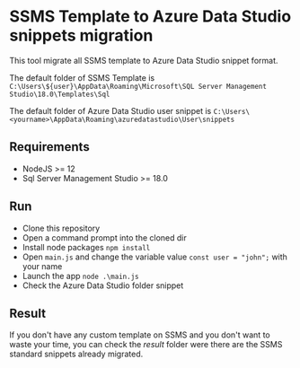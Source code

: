 # SSMS Template to Azure Data Studio snippets migration

This tool migrate all SSMS template to Azure Data Studio snippet format.

The default folder of SSMS Template is
`C:\Users\${user}\AppData\Roaming\Microsoft\SQL Server Management Studio\18.0\Templates\Sql`

The default folder of Azure Data Studio user snippet is
`C:\Users\<yourname>\AppData\Roaming\azuredatastudio\User\snippets`

## Requirements

- NodeJS >= 12
- Sql Server Management Studio >= 18.0

## Run

- Clone this repository
- Open a command prompt into the cloned dir
- Install node packages `npm install`
- Open `main.js` and change the variable value `const user = "john";` with your name
- Launch the app `node .\main.js`
- Check the Azure Data Studio folder snippet

## Result

If you don't have any custom template on SSMS and you don't want to waste your time, you can check the _result_ folder were there are the SSMS standard snippets already migrated.
